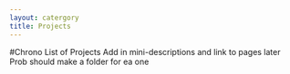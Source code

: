 ```yaml
---
layout: catergory
title: Projects
---
```


#Chrono List of Projects
Add in mini-descriptions and link to pages later
Prob should make a folder for ea one

